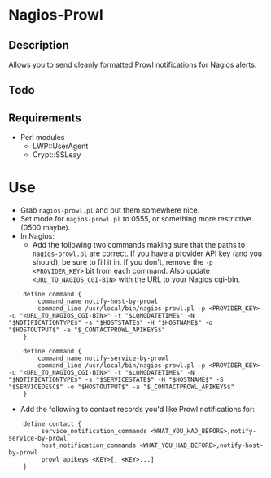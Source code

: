 # Nagios-Prowl

## Description

Allows you to send cleanly formatted Prowl notifications for Nagios alerts.

## Todo

## Requirements

* Perl modules
  * LWP::UserAgent
  * Crypt::SSLeay

# Use

* Grab `nagios-prowl.pl` and put them somewhere nice.
* Set mode for `nagios-prowl.pl` to 0555, or something more restrictive (0500
  maybe).
* In Nagios:
  * Add the following two commands making sure that the paths to
  `nagios-prowl.pl` are correct. If you have a provider API key (and you
  should), be sure to fill it in. If you don't, remove the `-p <PROVIDER_KEY>`
  bit from each command. Also update `<URL_TO_NAGIOS_CGI-BIN>` with the URL to
  your Nagios cgi-bin.
```
    define command {
        command_name notify-host-by-prowl
        command_line /usr/local/bin/nagios-prowl.pl -p <PROVIDER_KEY> -u "<URL_TO_NAGIOS_CGI-BIN>" -t "$LONGDATETIME$" -N "$NOTIFICATIONTYPE$" -s "$HOSTSTATE$" -H "$HOSTNAME$" -o "$HOSTOUTPUT$" -a "$_CONTACTPROWL_APIKEYS$"
    }
    
    define command {
        command_name notify-service-by-prowl
        command_line /usr/local/bin/nagios-prowl.pl -p <PROVIDER_KEY> -u "<URL_TO_NAGIOS_CGI-BIN>" -t "$LONGDATETIME$" -N "$NOTIFICATIONTYPE$" -s "$SERVICESTATE$" -H "$HOSTNAME$" -S "$SERVICEDESC$" -o "$HOSTOUTPUT$" -a "$_CONTACTPROWL_APIKEYS$"
    }
```
  * Add the following to contact records you'd like Prowl notifications for:
```
    define contact {
         service_notification_commands <WHAT_YOU_HAD_BEFORE>,notify-service-by-prowl
         host_notification_commands <WHAT_YOU_HAD_BEFORE>,notify-host-by-prowl
        _prowl_apikeys <KEY>[, <KEY>...]
    }
```
 
